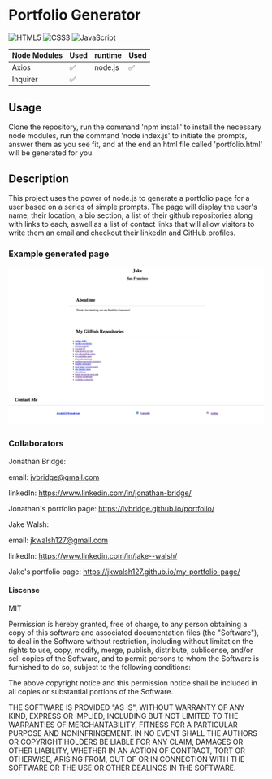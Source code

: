 # Portfolio Generator

![HTML5](https://img.shields.io/badge/html5-%23E34F26.svg?style=for-the-badge&logo=html5&logoColor=white)
![CSS3](https://img.shields.io/badge/css3-%231572B6.svg?style=for-the-badge&logo=css3&logoColor=white)
![JavaScript](https://img.shields.io/badge/javascript-%23323330.svg?style=for-the-badge&logo=javascript&logoColor=%23F7DF1E)

|  Node Modules   | Used      |   runtime   | Used      |
| ----------- | ----------- | ----------- | ----------- |
| Axios      |   ✅        | node.js     |   ✅        |
| Inquirer  |    ✅       |

## Usage

Clone the repository, run the command 'npm install' to install the necessary node modules, run the command 'node index.js' to initiate the prompts, answer them as you see fit, and at the end an html file called 'portfolio.html' will be generated for you.

## Description

This project uses the power of node.js to generate a portfolio page for a user based on a series of simple prompts. The page will display the user's name, their location, a bio section, a list of their github repositories along with links to each, aswell as a list of contact links that will allow visitors to write them an email and checkout their linkedIn and GitHub profiles. 


### Example generated page
![image of an example generated page](./assets/images/example.png)


### Collaborators

Jonathan Bridge:

email: jvbridge@gmail.com

linkedIn: https://www.linkedin.com/in/jonathan-bridge/

Jonathan's portfolio page: https://jvbridge.github.io/portfolio/

Jake Walsh:

email: jkwalsh127@gmail.com

linkedIn: https://www.linkedin.com/in/jake--walsh/

Jake's portfolio page: https://jkwalsh127.github.io/my-portfolio-page/

#### Liscense 

MIT

Permission is hereby granted, free of charge, to any person obtaining
a copy of this software and associated documentation files (the
"Software"), to deal in the Software without restriction, including
without limitation the rights to use, copy, modify, merge, publish,
distribute, sublicense, and/or sell copies of the Software, and to
permit persons to whom the Software is furnished to do so, subject to
the following conditions:

The above copyright notice and this permission notice shall be
included in all copies or substantial portions of the Software.

THE SOFTWARE IS PROVIDED "AS IS", WITHOUT WARRANTY OF ANY KIND,
EXPRESS OR IMPLIED, INCLUDING BUT NOT LIMITED TO THE WARRANTIES OF
MERCHANTABILITY, FITNESS FOR A PARTICULAR PURPOSE AND
NONINFRINGEMENT. IN NO EVENT SHALL THE AUTHORS OR COPYRIGHT HOLDERS BE
LIABLE FOR ANY CLAIM, DAMAGES OR OTHER LIABILITY, WHETHER IN AN ACTION
OF CONTRACT, TORT OR OTHERWISE, ARISING FROM, OUT OF OR IN CONNECTION
WITH THE SOFTWARE OR THE USE OR OTHER DEALINGS IN THE SOFTWARE.
